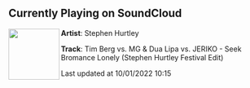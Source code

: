 ## Currently Playing on SoundCloud

[<img align="left" width="100" src="https://i1.sndcdn.com/artworks-c4HRgtcEJ0POgulh-fySo9g-t500x500.jpg">](https://soundcloud.com/djstephenhurtley/tim-berg-vs-mg-dua-lipa-vs-jeriko-seek-bromance-lonely-stephen-hurtley-festival-edit)

**Artist**: Stephen Hurtley 

**Track**: Tim Berg vs. MG & Dua Lipa vs. JERIKO - Seek Bromance Lonely (Stephen Hurtley Festival Edit)

Last updated at 10/01/2022 10:15
